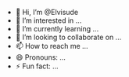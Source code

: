 - 👋 Hi, I’m @Elvisude
- 👀 I’m interested in ...
- 🌱 I’m currently learning ...
- 💞️ I’m looking to collaborate on ...
- 📫 How to reach me ...
- 😄 Pronouns: ...
- ⚡ Fun fact: ...

<!---
Elvisude/Elvisude is a ✨ special ✨ repository because its `README.md` (this file) appears on your GitHub profile.
You can click the Preview link to take a look at your changes.
--->
